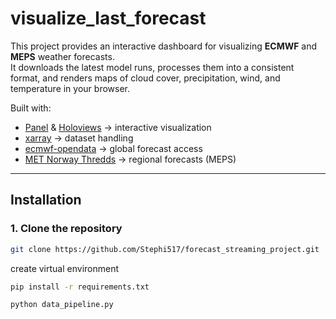 # visualize_last_forecast

This project provides an interactive dashboard for visualizing **ECMWF** and **MEPS** weather forecasts.  
It downloads the latest model runs, processes them into a consistent format, and renders maps of cloud cover, precipitation, wind, and temperature in your browser.

Built with:
- [Panel](https://panel.holoviz.org/) & [Holoviews](https://holoviews.org/) → interactive visualization
- [xarray](https://xarray.pydata.org/) → dataset handling
- [ecmwf-opendata](https://github.com/ecmwf/ecmwf-opendata) → global forecast access
- [MET Norway Thredds](https://thredds.met.no/thredds/catalog/metpplatest/catalog.html) → regional forecasts (MEPS)

---
## Installation

### 1. Clone the repository
```bash
git clone https://github.com/Stephi517/forecast_streaming_project.git
```
create virtual environment
```bash
pip install -r requirements.txt

python data_pipeline.py
```
